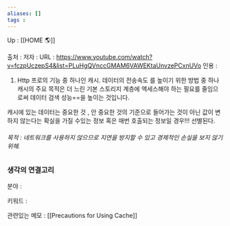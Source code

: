 ```yaml
---
aliases: []
tags : 
---
```

Up : [[HOME 🌎]]

출처 :
저자 :
URL : https://www.youtube.com/watch?v=fczpUczepS4&list=PLuHgQVnccGMAM6VAWEKtaUnvzePCxnUVo
인용 : 

1. Http 프로의 기능 중 하나인 캐시. 데이터의 전송속도 를 높이기 위한 방법 중 하나
캐시의 주요 목적은 더 느린 기본 스토리지 계층에 액세스해야 하는 필요를 줄임으로써 데이터 검색 성능==을 높이는 것입니다.


캐시에 있는 데이터는 중요한 것 , 안 중요한 것의 기준으로 들어가는 것이 아닌 값이 변하지 않는다는 확실을 가질 수있는 정보 혹은 매번 호출되는 정보일 경우!!! 선별된다. 

###### 목적 : 네트워크를 사용하지 않으므로 지연을 방지할 수 있고 경제적인 손실을 보지 않기 위해. 


### 생각의 연결고리
분야 :

키워드 :

관련있는 메모 : [[Precautions for Using Cache]]





